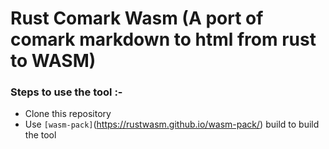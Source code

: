 # Rust Comark Wasm (A port of comark markdown to html from rust to WASM)

### Steps to use the tool :-
* Clone this repository
* Use `[wasm-pack]`(https://rustwasm.github.io/wasm-pack/) build to build the tool
